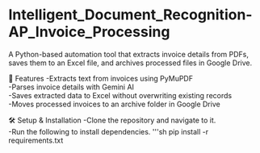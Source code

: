 # Intelligent_Document_Recognition-AP_Invoice_Processing
A Python-based automation tool that extracts invoice details from PDFs, saves them to an Excel file, and archives processed files in Google Drive.

📌 Features
 -Extracts text from invoices using PyMuPDF</br>
 -Parses invoice details with Gemini AI</br>
 -Saves extracted data to Excel without overwriting existing records</br>
 -Moves processed invoices to an archive folder in Google Drive</br>

🛠 Setup & Installation
-Clone the repository and navigate to it. </br>
-Run the following to install dependencies. 
'''sh
pip install -r requirements.txt

 

